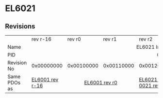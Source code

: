 # EL6021

## Revisions
<table>
<tr>
<td></td>
<td>rev r-16</td>
<td>rev r0</td>
<td>rev r1</td>
<td>rev r2</td>
<td>rev r3</td>
<td>rev r4</td>
<td>rev r5</td>
<td>rev r6</td>
</tr>
<tr>
<td>Name</td>
<td colspan=8 align="center">EL6021 Interface (RS422/485)</td>
</tr>
<tr>
<td>PID</td>
<td colspan=8 align="center">0x17853052</td>
</tr>
<tr>
<td>Revision No</td>
<td>0x00000000</td>
<td>0x00100000</td>
<td>0x00110000</td>
<td>0x00120000</td>
<td>0x00130000</td>
<td>0x00140000</td>
<td>0x00150000</td>
<td>0x00160000</td>
</tr>
<tr>
<td>Same PDOs as</td>
<td><a href="EL6001.md">EL6001 rev r-16</a></td>
<td colspan=2 align="center"><a href="EL6001.md">EL6001 rev r0</a></td>
<td><a href="EL6021-0021.md">EL6021-0021 rev r2</a></td>
<td><a href="EL6021-0021.md">EL6021-0021 rev r3</a></td>
<td><a href="EL6021-0021.md">EL6021-0021 rev r4</a></td>
<td colspan=2 align="center"><a href="EL6021-0021.md">EL6021-0021 rev r5</a><br/><a href="EL6021-0021.md">EL6021-0021 rev r6</a></td>
</tr>
</table>
